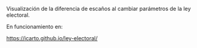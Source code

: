 Visualización de la diferencia de escaños al cambiar parámetros de la ley electoral.

En funcionamiento en:

https://icarto.github.io/ley-electoral/